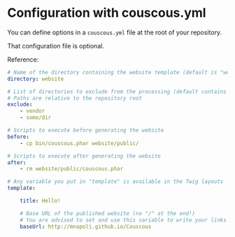 # Configuration with couscous.yml

You can define options in a `couscous.yml` file at the root of your repository.

That configuration file is optional.

Reference:

```yaml
# Name of the directory containing the website template (default is "website")
directory: website

# List of directories to exclude from the processing (default contains "vendor")
# Paths are relative to the repository root
exclude:
    - vendor
    - some/dir

# Scripts to execute before generating the website
before:
    - cp bin/couscous.phar website/public/

# Scripts to execute after generating the website
after:
    - rm website/public/couscous.phar

# Any variable you put in "template" is available in the Twig layouts
template:

    title: Hello!

    # Base URL of the published website (no "/" at the end!)
    # You are advised to set and use this variable to write your links in the HTML layouts
    baseUrl: http://mnapoli.github.io/Couscous
```
